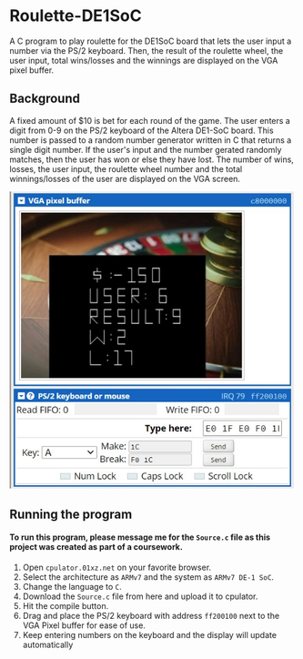 # Roulette-DE1SoC
A C program to play roulette for the DE1SoC board that lets the user input a number via the PS/2 keyboard. Then, the result of the roulette wheel, the user input, total wins/losses and the winnings are displayed on the VGA pixel buffer.

## Background

A fixed amount of $10 is bet for each round of the game. The user enters a digit from 0-9 on the PS/2 keyboard of the Altera DE1-SoC board. This number is passed to a random number generator written in C that returns a single digit number. If the user's input and the number gerated randomly matches, then the user has won or else they have lost. The number of wins, losses, the user input, the roulette wheel number and the total winnings/losses of the user are displayed on the VGA screen. 

<img src="img-1.jpg" width="500">

## Running the program

####  To run this program, please message me for the ```Source.c``` file as this project was created as part of a coursework.

1. Open ```cpulator.01xz.net``` on your favorite browser.
2. Select the architecture as ```ARMv7``` and the system as ```ARMv7 DE-1 SoC```.
3. Change the language to ```C```.
4. Download the ```Source.c``` file from here and upload it to cpulator. 
5. Hit the compile button.
6. Drag and place the PS/2 keyboard with address ```ff200100``` next to the VGA Pixel buffer for ease of use. 
7. Keep entering numbers on the keyboard and the display will update automatically
